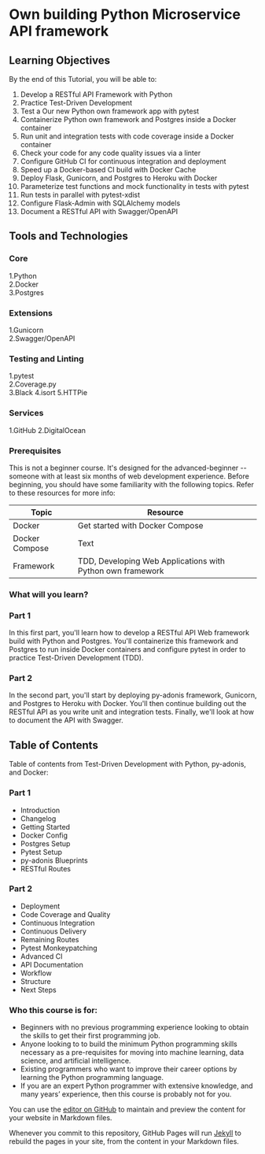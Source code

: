 # Own building Python Microservice API framework
## Learning Objectives
By the end of this Tutorial, you will be able to:

1. Develop a RESTful API Framework with Python
2. Practice Test-Driven Development
3. Test a Our new Python own framework app with pytest
4. Containerize Python own framework and Postgres inside a Docker container
5. Run unit and integration tests with code coverage inside a Docker container
6. Check your code for any code quality issues via a linter
7. Configure GitHub CI for continuous integration and deployment
8. Speed up a Docker-based CI build with Docker Cache
9. Deploy Flask, Gunicorn, and Postgres to Heroku with Docker
10. Parameterize test functions and mock functionality in tests with pytest
11. Run tests in parallel with pytest-xdist
12. Configure Flask-Admin with SQLAlchemy models
13. Document a RESTful API with Swagger/OpenAPI

## Tools and Technologies
### Core
1.Python    
2.Docker    
3.Postgres  
### Extensions   
1.Gunicorn  
2.Swagger/OpenAPI   
### Testing and Linting  
1.pytest    
2.Coverage.py   
3.Black 
4.isort 
5.HTTPie    
### Services 
1.GitHub
2.DigitalOcean    

### Prerequisites
This is not a beginner course. It's designed for the advanced-beginner -- someone with at least six months of web development experience. Before beginning, you should have some familiarity with the following topics. Refer to these resources for more info:

| Topic      | Resource |
| ------------------ | ----------- |
| Docker      | Get started with Docker Compose       |
| Docker Compose   | Text        |
| Framework  |  TDD, Developing Web Applications with Python own framework |


### What will you learn?
### Part 1
In this first part, you'll learn how to develop a RESTful API Web framework build with Python and Postgres. You'll containerize this framework and Postgres to run inside Docker containers and configure pytest in order to practice Test-Driven Development (TDD).

### Part 2
In the second part, you'll start by deploying py-adonis framework, Gunicorn, and Postgres to Heroku with Docker. You'll then continue building out the RESTful API as you write unit and integration tests. Finally, we'll look at how to document the API with Swagger.

## Table of Contents
Table of contents from Test-Driven Development with Python, py-adonis, and Docker:


### Part 1
- Introduction
- Changelog
- Getting Started
- Docker Config
- Postgres Setup
- Pytest Setup
- py-adonis Blueprints
- RESTful Routes

### Part 2
- Deployment
- Code Coverage and Quality
- Continuous Integration
- Continuous Delivery
- Remaining Routes
- Pytest Monkeypatching
- Advanced CI
- API Documentation
- Workflow
- Structure
- Next Steps

### Who this course is for:
 - Beginners with no previous programming experience looking to obtain the skills to get their first programming job.
 - Anyone looking to to build the minimum Python programming skills necessary as a pre-requisites for moving into machine learning, data science, and artificial intelligence.
 - Existing programmers who want to improve their career options by learning the Python programming language.
 - If you are an expert Python programmer with extensive knowledge, and many years’ experience, then this course is probably not for you.

You can use the [editor on GitHub](https://github.com/nayonacademy/py-adonis/edit/gh-pages/index.md) to maintain and preview the content for your website in Markdown files.

Whenever you commit to this repository, GitHub Pages will run [Jekyll](https://jekyllrb.com/) to rebuild the pages in your site, from the content in your Markdown files.

